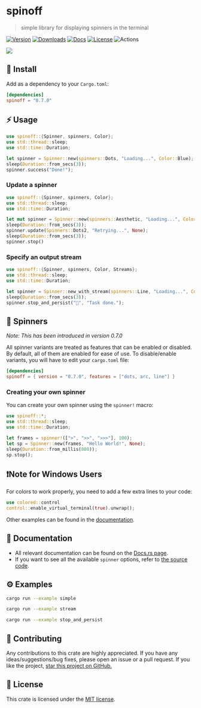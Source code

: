 # spinoff
> simple library for displaying spinners in the terminal

[![Version](https://img.shields.io/crates/v/spinoff.svg)](https://crates.io/crates/spinoff) [![Downloads](https://img.shields.io/crates/d/spinoff)](https://crates.io/crates/spinoff) [![Docs](https://img.shields.io/docsrs/spinoff)](https://docs.rs/spinoff/latest/spinoff) [![License](https://img.shields.io/crates/l/spinoff)](https://crates.io/crates/spinoff) ![Actions](https://img.shields.io/github/actions/workflow/status/ad4mx/spinoff/rust.yml?branch=main)


![](assets/index.gif)
## 🔨 Install
Add as a dependency to your `Cargo.toml`:

```toml
[dependencies]
spinoff = "0.7.0"
```	

## ⚡ Usage

```rust
use spinoff::{Spinner, spinners, Color};
use std::thread::sleep;
use std::time::Duration;

let spinner = Spinner::new(spinners::Dots, "Loading...", Color::Blue); 
sleep(Duration::from_secs(3));
spinner.success("Done!");
```

### Update a spinner

```rust
use spinoff::{Spinner, spinners, Color};
use std::thread::sleep;
use std::time::Duration;

let mut spinner = Spinner::new(spinners::Aesthetic, "Loading...", Color::Red); 
sleep(Duration::from_secs(3));
spinner.update(Spinners::Dots2, "Retrying...", None);
sleep(Duration::from_secs(3));
spinner.stop()
```

### Specify an output stream

```rust
use spinoff::{Spinner, spinners, Color, Streams};
use std::thread::sleep;
use std::time::Duration;

let spinner = Spinner::new_with_stream(spinners::Line, "Loading...", Color::Yellow, Streams::Stderr);
sleep(Duration::from_secs(3));
spinner.stop_and_persist("📜", "Task done.");
```

## 💫 Spinners
*Note: This has been introduced in version 0.7.0*

All spinner variants are treated as features that can be enabled or disabled. By default, all of them are enabled for ease of use.
To disable/enable variants, you will have to edit your `cargo.toml` file:

```toml
[dependencies]
spinoff = { version = "0.7.0", features = ["dots, arc, line"] }
```

### Creating your own spinner
You can create your own spinner using the `spinner!` macro:

```rust
use spinoff::*;
use std::thread::sleep;
use std::time::Duration;

let frames = spinner!([">", ">>", ">>>"], 100);
let sp = Spinner::new(frames, "Hello World!", None);
sleep(Duration::from_millis(800));
sp.stop();
```

## ❗Note for Windows Users
For colors to work properly, you need to add a few extra lines to your code: 
```rust
use colored::control
control::enable_virtual_terminal(true).unwrap();
```

Other examples can be found in the [documentation](https://docs.rs/spinoff/latest/spinoff/).


## 📖 Documentation

* All relevant documentation can be found on the [Docs.rs page](https://docs.rs/spinoff/latest/spinoff/).
* If you want to see all the available `spinner` options, refer to [the source code](src/spinners.rs).

## ⚙ Examples

```bash
cargo run --example simple
```
```bash
cargo run --example stream
```
```bash
cargo run --example stop_and_persist
```

## 🚧 Contributing

Any contributions to this crate are highly appreciated. If you have any ideas/suggestions/bug fixes, please open an issue or a pull request.
If you like the project, [star this project on GitHub.](https://github.com/ad4mx/spinoff)

## 📑 License

This crate is licensed under the [MIT license](LICENSE).
